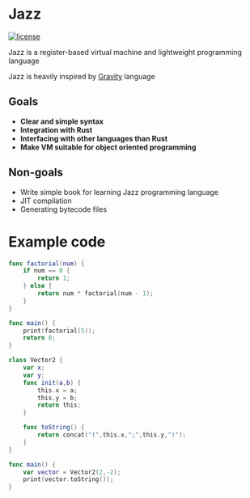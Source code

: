 # Jazz
[![license](https://img.shields.io/badge/license-MIT-blue.svg)](https://github.com/playXE/Jazz/blob/master/LICENSE)


Jazz is a register-based virtual machine and lightweight programming language

Jazz is heavily inspired by [Gravity](https://marcobambini.github.io/gravity/#/) language

## Goals
* **Clear and simple syntax**
* **Integration with Rust**
* **Interfacing with other languages than Rust**
* **Make VM suitable for object oriented programming**

## Non-goals
* Write simple book for learning Jazz programming language
* JIT compilation
* Generating bytecode files


# Example code

```swift
func factorial(num) {
    if num == 0 {
        return 1;
    } else {
        return num * factorial(num - 1);
    }
}

func main() {
    print(factorial(5));
    return 0;
}
```

```swift
class Vector2 {
    var x;
    var y;
    func init(a,b) {
        this.x = a;
        this.y = b;
        return this;
    }

    func toString() {
        return concat("(",this.x,";",this.y,")");
    }
}

func main() {
    var vector = Vector2(2,-2);
    print(vector.toString());
}

```
